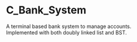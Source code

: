 # C_Bank_System
A terminal based bank system to manage accounts.<br>
Implemented with both doubly linked list and BST.
